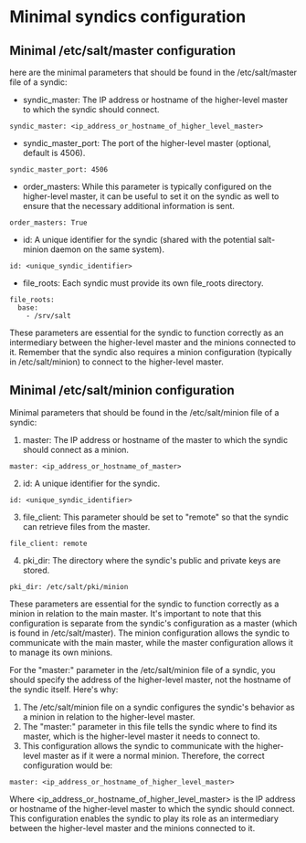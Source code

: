 # Minimal syndics configuration

## Minimal /etc/salt/master configuration
here are the minimal parameters that should be found in the /etc/salt/master file of a syndic:
- syndic_master: The IP address or hostname of the higher-level master to which the syndic should connect.
```text
syndic_master: <ip_address_or_hostname_of_higher_level_master>
```
- syndic_master_port: The port of the higher-level master (optional, default is 4506).
```text
syndic_master_port: 4506
```
- order_masters: While this parameter is typically configured on the higher-level master, it can be useful to set it on the syndic as well to ensure that the necessary additional information is sent.
```text
order_masters: True
```
- id: A unique identifier for the syndic (shared with the potential salt-minion daemon on the same system).
```text
id: <unique_syndic_identifier>
```
- file_roots: Each syndic must provide its own file_roots directory.
```text
file_roots:
  base:
    - /srv/salt
```
These parameters are essential for the syndic to function correctly as an intermediary between the higher-level master and the minions connected to it. Remember that the syndic also requires a minion configuration (typically in /etc/salt/minion) to connect to the higher-level master.


## Minimal /etc/salt/minion configuration
Minimal parameters that should be found in the /etc/salt/minion file of a syndic:

1. master: The IP address or hostname of the master to which the syndic should connect as a minion.
```text
master: <ip_address_or_hostname_of_master>
```

2. id: A unique identifier for the syndic.
```text
id: <unique_syndic_identifier>
```
3. file_client: This parameter should be set to "remote" so that the syndic can retrieve files from the master.
```text
file_client: remote
```
4. pki_dir: The directory where the syndic's public and private keys are stored.
```text
pki_dir: /etc/salt/pki/minion
```

These parameters are essential for the syndic to function correctly as a minion in relation to the main master.
It's important to note that this configuration is separate from the syndic's configuration as a master (which is found in /etc/salt/master). The minion configuration allows the syndic to communicate with the main master, while the master configuration allows it to manage its own minions.


For the "master:" parameter in the /etc/salt/minion file of a syndic, you should specify the address of the higher-level master, not the hostname of the syndic itself.
Here's why:
1. The /etc/salt/minion file on a syndic configures the syndic's behavior as a minion in relation to the higher-level master.
2. The "master:" parameter in this file tells the syndic where to find its master, which is the higher-level master it needs to connect to.
3. This configuration allows the syndic to communicate with the higher-level master as if it were a normal minion.
Therefore, the correct configuration would be:
```text
master: <ip_address_or_hostname_of_higher_level_master>
```
Where <ip_address_or_hostname_of_higher_level_master> is the IP address or hostname of the higher-level master to which the syndic should connect.
This configuration enables the syndic to play its role as an intermediary between the higher-level master and the minions connected to it.